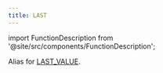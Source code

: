 ```yaml
---
title: LAST
---
```


import FunctionDescription from '@site/src/components/FunctionDescription';

<FunctionDescription description="Introduced: v1.1.50"/>

Alias for [LAST_VALUE](last-value.md).
